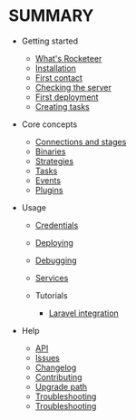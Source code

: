 # SUMMARY

- Getting started

  - [What's Rocketeer](I-Introduction/Whats-Rocketeer.md)
  - [Installation](I-Introduction/Installation.md)
  - [First contact](I-Introduction/First-contact.md)
  - [Checking the server](I-Introduction/Checking-the-server.md)
  - [First deployment](I-Introduction/First-deployment.md)
  - [Creating tasks](I-Introduction/Creating-tasks.md)

- Core concepts

  - [Connections and stages](II-Concepts/Connections-and-Stages.md)
  - [Binaries](II-Concepts/Binaries.md)
  - [Strategies](II-Concepts/Strategies.md)
  - [Tasks](II-Concepts/Tasks.md)
  - [Events](II-Concepts/Events.md)
  - [Plugins](II-Concepts/Plugins.md)

- Usage

  - [Credentials](IV-Usage/Credentials.md)
  - [Deploying](IV-Usage/Deploying.md)
  - [Debugging](IV-Usage/Debugging.md)
  - [Services](IV-Usage/Services.md)
  - Tutorials

    - [Laravel integration](V-Tutorials/Laravel.md)

- Help

  - [API](http://rocketeer.autopergamene.eu/api)
  - [Issues](https://github.com/rocketeers/rocketeer/issues)
  - [Changelog](CHANGELOG.md)
  - [Contributing](CONTRIBUTING.md)
  - [Upgrade path](VI-Help/Upgrade-Path.md)
  - [Troubleshooting](VI-Help/Troubleshooting.md)
  - [Troubleshooting](VI-Help/Troubleshooting.md)

